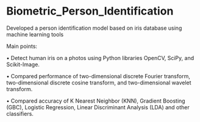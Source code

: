 # Biometric_Person_Identification
Developed a person identification model based on iris database using machine learning tools

Main points:

•	Detect human iris on a photos using Python libraries OpenCV, SciPy, and Scikit-Image.

•	Compared performance of two-dimensional discrete Fourier transform, two-dimensional discrete cosine transform, and two-dimensional wavelet transform.

•	Compared accuracy of K Nearest Neighbor (KNN), Gradient Boosting (GBC), Logistic Regression, Linear Discriminant Analysis (LDA) and other classifiers.
